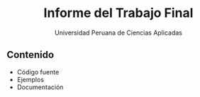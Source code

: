 <div align="center">
  <h1>Informe del Trabajo Final</h1>
</div>
<div align="center">
  Universidad Peruana de Ciencias Aplicadas
</div>

## Contenido
- Código fuente
- Ejemplos
- Documentación
